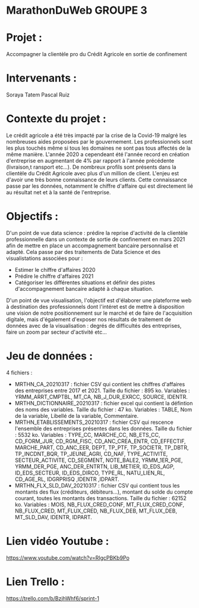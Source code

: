 # MarathonDuWeb GROUPE 3

# Projet : 
Accompagner la clientèle pro du Crédit Agricole en sortie de confinement

# Intervenants : 
Soraya Tatem
Pascal Ruiz

# Contexte du projet : 
Le crédit agricole a été très impacté par la crise de la Covid-19 malgré les nombreuses aides proposées par le gouvernement. Les professionnels sont les plus touchés même si tous les domaines ne sont pas tous affectés de la même manière. L'année 2020 a cependeant été l'année record en création d'entreprise en augmentant de 4% par rapport à l'année précédente (livraison,t ransport etc...).
De nombreux profils sont présents dans la clientèle du Crédit Agricole avec plus d'un million de client. L'enjeu est d'avoir une très bonne connaissance de leurs clients. Cette connaissance passe par les données, notamment le chiffre d'affaire qui est directement lié au résultat net et à la santé de l'entreprise. 

# Objectifs : 
D'un point de vue data science : prédire la reprise d'activité de la clientèle professionnelle dans un contexte de sortie de confinement en mars 2021 afin de mettre en place un accompagnement bancaire personnalisé et adapté. Cela passe par des traitements de Data Science et des visualistations associées pour :
- Estimer le chiffre d'affaires 2020
- Prédire le chiffre d'affaires 2021
- Catégoriser les différentes situations et définir des pistes d'accompagnement bancaire adapté à chaque situation. 

D'un point de vue visualisation, l'objectif est d'élaborer une plateforme web à destination des professionnels dont l'intéret est de mettre à disposition une vision de notre positionnement sur le marché et de faire de l'acquisition digitale, mais d'également d'exposer nos résultats de traitement de données avec de la visualisation : degrés de difficultés des entreprises, faire un zoom par secteur d'activité etc... 

# Jeu de données : 
4 fichiers :
- MRTHN_CA_20210317 : fichier CSV qui contient les chiffres d'affaires des entreprises entre 2017 et 2021. Taille du fichier : 895 ko. Variables : YRMM_ARRT_CMPTBL, MT_CA, NB_J_DUR_EXRCC, SOURCE, IDENTR.
- MRTHN_DICTIONNAIRE_20210317 : fichier excel qui contient la défintion des noms des variables. Taille du fichier : 47 ko. Variables : TABLE, Nom de la variable, Libellé de la variable, Commentaire.
- MRTHN_ETABLISSEMENTS_20210317 : fichier CSV qui rescence l'ensemble des entreprises présentes dans les données. Taille du fichier : 5532 ko. Variables : TYPE_CC, MARCHE_CC, NB_ETS_CC, CD_FORM_JUR, CD_RGM_FISC, CD_ANC_CREA_ENTR, CD_EFFECTIF, MARCHE_PART, CD_ANC_EER, DEPT, TP_PTF, TP_SOCIETR, TP_DBTR, TP_INCDNT_BQR, TP_JEUNE_AGRI, CD_NAF, TYPE_ACTIVITE, SECTEUR_ACTIVITE, CD_SEGMENT, NOTE_BALE2, YRMM_1ER_PGE, YRMM_DER_PGE, ANC_DER_ENTRTN, LIB_METIER, ID_EDS_AGP, ID_EDS_SECTEUR, ID_EDS_DIRCO, TYPE_RL, NATU_LIEN_RL, CD_AGE_RL, IDGRPRISQ ,IDENTR ,IDPART.
- MRTHN_FLX_SLD_DAV_20210317 : fichier CSV qui contient tous les montants des flux (créditeurs, débiteurs...), montant du solde du compte courant, toutes les montants des transactions. Taille du fichier : 62152 ko. Variables : MOIS, NB_FLUX_CRED_CONF, MT_FLUX_CRED_CONF, NB_FLUX_CRED, MT_FLUX_CRED, NB_FLUX_DEB, MT_FLUX_DEB, MT_SLD_DAV, IDENTR, IDPART.

# Lien vidéo Youtube : 
https://www.youtube.com/watch?v=RIgcPBKb9Po

# Lien Trello : 
https://trello.com/b/BzjhWhf6/sprint-1

